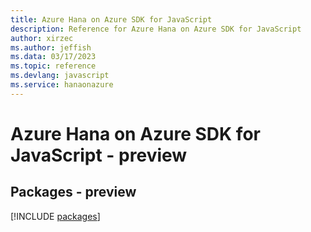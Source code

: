 ```yaml
---
title: Azure Hana on Azure SDK for JavaScript
description: Reference for Azure Hana on Azure SDK for JavaScript
author: xirzec
ms.author: jeffish
ms.data: 03/17/2023
ms.topic: reference
ms.devlang: javascript
ms.service: hanaonazure
---
```

# Azure Hana on Azure SDK for JavaScript - preview
## Packages - preview
[!INCLUDE [packages](hana-on-azure-index.md)]